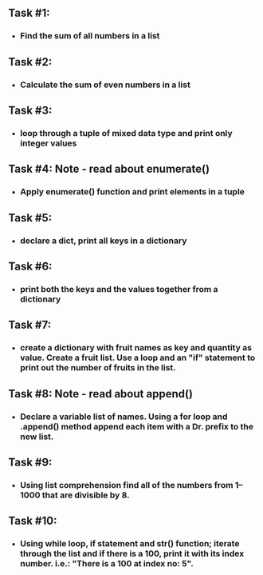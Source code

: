## Task #1: 
- ###  Find the sum of all numbers in a list

## Task #2:

- ### Calculate the sum of even numbers in a list

## Task #3:

- ### loop through a tuple of mixed data type and print only integer values

## Task #4: Note - read about enumerate()

- ### Apply enumerate() function and print elements in a tuple

## Task #5:

- ### declare a dict, print all keys in a dictionary

## Task #6:

- ### print both the keys and the values together from a dictionary

## Task #7:

- ### create a dictionary with fruit names as key and quantity as value. Create a fruit list. Use a loop and an "if" statement to print out the number of fruits in the list.

## Task #8: Note - read about append()

- ### Declare a variable list of names. Using a for loop and .append() method append each item with a Dr. prefix to the new list.

## Task #9:

- ### Using list comprehension find all of the numbers from 1–1000 that are divisible by 8.

## Task #10:

- ### Using while loop, if statement and str() function; iterate through the list and if there is a 100, print it with its index number. i.e.: "There is a 100 at index no: 5".